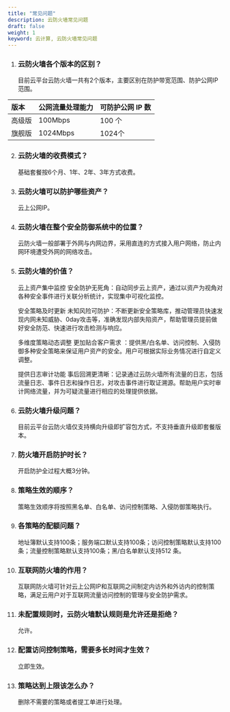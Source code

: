 ```yaml
---
title: "常见问题"
description: 云防火墙常见问题
draft: false
weight: 1
keyword: 云计算, 云防火墙常见问题
---
```


1. ### 云防火墙各个版本的区别？

   目前云平台云防火墙一共有2个版本，主要区别在防护带宽范围、防护公网IP范围。

| 版本   | 公网流量处理能力 | 可防护公网 IP 数 |
| :----- | :--------------- | :--------------- |
| 高级版 | 100Mbps          | 100 个           |
| 旗舰版 | 1024Mbps         | 1024个           |

2. ### 云防火墙的收费模式？

   基础套餐按6个月、1年、2年、3年方式收费。

3. ### 云防火墙可以防护哪些资产？

   云上公网IP。

4. ### 云防火墙在整个安全防御系统中的位置？

   云防火墙一般部署于外网与内网边界，采用直连的方式接入用户网络，防止内网环境遭受外网的网络攻击。

5. ### 云防火墙的价值？

   云上资产集中监控 安全防护无死角：自动同步云上资产，通过以资产为视角对各种安全事件进行关联分析统计，实现集中可视化监控。 

   安全策略及时更新 未知风险可防护：不断更新安全策略库，推动管理员快速发现内网未知威胁、0day攻击等，准确发现内部失陷资产，帮助管理员提前做好安全防范、快速进行攻击检测与响应。 

   多维度策略动态调整 更加贴合客户需求 ：提供黑/白名单、访问控制、入侵防御多种安全策略来保证用户资产的安全。用户可根据实际业务情况进行自定义调整。 

   提供日志审计功能 事后回溯更清晰：记录通过云防火墙所有流量的日志，包括流量日志、事件日志和操作日志，对攻击事件进行取证溯源。帮助用户实时审计网络流量，并为可疑流量进行相应的处理提供依据。

6. ### 云防火墙升级问题？

   目前云平台云防火墙仅支持横向升级即扩容包方式，不支持垂直升级即套餐版本。

7. ### 防火墙开启防护时长？

   开启防护全过程大概3分钟。

8. ### 策略生效的顺序？

   策略生效顺序将按照黑名单、白名单、访问控制策略、入侵防御策略执行。

9. ### 各策略的配额问题？

   地址簿默认支持100条；服务端口默认支持100条；访问控制策略默认支持100条；流量控制策略默认支持100条；黑/白名单默认支持512 条。
   
10. ### 互联网防火墙的作用？

    互联网防火墙可针对云上公网IP和互联网之间制定内访外和外访内的控制策略，满足云用户对于互联网流量访问控制的管理与安全防护需求。

11. ### 未配置规则时，云防火墙默认规则是允许还是拒绝？

    允许。

12. ### 配置访问控制策略，需要多长时间才生效？

    立即生效。

13. ### 策略达到上限该怎么办？

    删除不需要的策略或者提工单进行处理。
